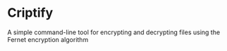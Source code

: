 # Criptify
 A simple command-line tool for encrypting and decrypting files using the Fernet encryption algorithm

